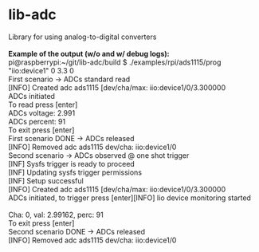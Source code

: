 # lib-adc
Library for using analog-to-digital converters
<br><br>
**Example of the output (w/o and w/ debug logs):**<br>
pi@raspberrypi:\~/git/lib-adc/build $ ./examples/rpi/ads1115/prog "iio:device1" 0 3.3 0<br>
First scenario -> ADCs standard read<br>
[INFO] Created adc ads1115 [dev/cha/max: iio:device1/0/3.300000<br>
ADCs initiated<br>
To read press [enter]<br>
ADCs voltage: 2.991<br>
ADCs percent: 91<br>
To exit press [enter]<br>
First scenario DONE -> ADCs released<br>
[INFO] Removed adc ads1115 dev/cha: iio:device1/0<br>
Second scenario -> ADCs observed @ one shot trigger<br>
[INF] Sysfs trigger is ready to proceed<br>
[INF] Updating sysfs trigger permissions<br>
[INF] Setup successful<br>
[INFO] Created adc ads1115 [dev/cha/max: iio:device1/0/3.300000<br>
ADCs initiated, to trigger press [enter][INFO] Iio device monitoring started<br>
<br>
Cha: 0, val: 2.99162, perc: 91<br>
To exit press [enter]<br>
Second scenario DONE -> ADCs released<br>
[INFO] Removed adc ads1115 dev/cha: iio:device1/0<br>
